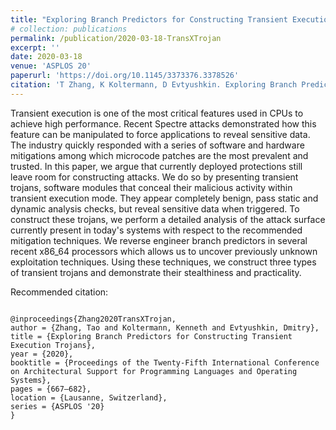 ```yaml
---
title: "Exploring Branch Predictors for Constructing Transient Execution Trojans"
# collection: publications
permalink: /publication/2020-03-18-TransXTrojan
excerpt: ''
date: 2020-03-18
venue: 'ASPLOS 20'
paperurl: 'https://doi.org/10.1145/3373376.3378526'
citation: 'T Zhang, K Koltermann, D Evtyushkin. Exploring Branch Predictors for Constructing Transient Execution Trojans. ASPLOS, 2020.'
---
```

Transient execution is one of the most critical features used in CPUs to achieve high performance. Recent Spectre attacks demonstrated how this feature can be manipulated to force applications to reveal sensitive data. The industry quickly responded with a series of software and hardware mitigations among which microcode patches are the most prevalent and trusted. In this paper, we argue that currently deployed protections still leave room for constructing attacks. We do so by presenting transient trojans, software modules that conceal their malicious activity within transient execution mode. They appear completely benign, pass static and dynamic analysis checks, but reveal sensitive data when triggered. To construct these trojans, we perform a detailed analysis of the attack surface currently present in today's systems with respect to the recommended mitigation techniques. We reverse engineer branch predictors in several recent x86_64 processors which allows us to uncover previously unknown exploitation techniques. Using these techniques, we construct three types of transient trojans and demonstrate their stealthiness and practicality.

<!-- [Download paper here](http://academicpages.github.io/files/paper1.pdf) -->

Recommended citation:
<pre><code>
@inproceedings{Zhang2020TransXTrojan,
author = {Zhang, Tao and Koltermann, Kenneth and Evtyushkin, Dmitry},
title = {Exploring Branch Predictors for Constructing Transient Execution Trojans},
year = {2020},
booktitle = {Proceedings of the Twenty-Fifth International Conference on Architectural Support for Programming Languages and Operating Systems},
pages = {667–682},
location = {Lausanne, Switzerland},
series = {ASPLOS '20}
}
</code></pre>